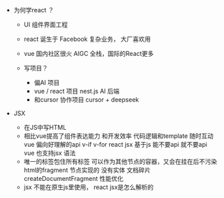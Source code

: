 - 为何学react ？
  - UI 组件界面工程  
  - react 诞生于 Facebook 复杂业务， 大厂喜欢用
  - vue 国内社区很火
  AIGC 全栈，国际的React更多

  - 写项目？
    - 偏AI 项目
    - vue / react 项目  nest.js AI 后端
    - 和cursor 协作项目 cursor + deepseek 

- JSX 
  - 在JS中写HTML 
  - 相比vue提高了组件表达能力 和开发效率
    代码逻辑和template 随时互动 
    vue 偏向好理解的api v-if v-for react jsx 基于js 能不要api 就不要api 
    vue 也支持jsx 语法
  - 唯一的标签包住所有标签 可以作为其他节点的容器，又会在挂在后不污染html的fragment 节点实现的 
    没有实体 文档碎片 createDocumentFragment
    性能优化
  - jsx 不能在原生js里使用， react jsx是怎么解析的
